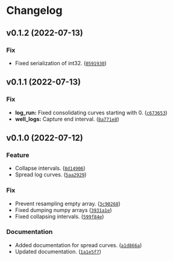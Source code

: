 # Changelog

<!--next-version-placeholder-->

## v0.1.2 (2022-07-13)
### Fix
* Fixed serialization of int32. ([`0591930`](https://github.com/RoxarAPI/roxar2json/commit/05919308e91278bcea57ae7682238aa07e986cff))

## v0.1.1 (2022-07-13)
### Fix
* **log_run:** Fixed consolidating curves starting with 0. ([`c673653`](https://github.com/RoxarAPI/roxar2json/commit/c6736539a6b7af12e56720b86c02230af6f764dd))
* **well_logs:** Capture end interval. ([`8a771e8`](https://github.com/RoxarAPI/roxar2json/commit/8a771e83fffb16f1cad3ee88ab25fb0e80339456))

## v0.1.0 (2022-07-12)
### Feature
* Collapse intervals. ([`8d14906`](https://github.com/RoxarAPI/roxar2json/commit/8d149067735b23b7bb3709e9d7b85796fdf93733))
* Spread log curves. ([`5aa2929`](https://github.com/RoxarAPI/roxar2json/commit/5aa29298e78680b2854ef2e2e70d2154d9c06934))

### Fix
* Prevent resampling empty array. ([`3c90268`](https://github.com/RoxarAPI/roxar2json/commit/3c90268f7bd8743ab8fb358f5bcb56f471de4198))
* Fixed dumping numpy arrays ([`3931a1e`](https://github.com/RoxarAPI/roxar2json/commit/3931a1ebd2c7ed409daaea1c59a145f2f63569ef))
* Fixed collapsing intervals. ([`599f84e`](https://github.com/RoxarAPI/roxar2json/commit/599f84eebc8e0a7ab7039355c9fd6e5c44cc1110))

### Documentation
* Added documentation for spread curves. ([`a1d866a`](https://github.com/RoxarAPI/roxar2json/commit/a1d866a86b84a89480cb5021c97dcc53d5424c8e))
* Updated documentation. ([`1a1e5f7`](https://github.com/RoxarAPI/roxar2json/commit/1a1e5f7e042bf0e604b8bb988d95d9922cd85df3))
